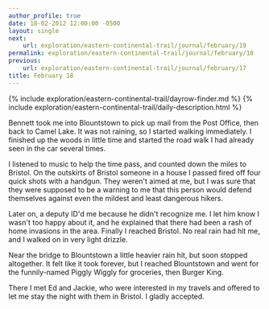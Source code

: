```yaml
---
author_profile: true
date: 18-02-2012 12:00:00 -0500
layout: single
next:
    url: exploration/eastern-continental-trail/journal/february/19
permalink: exploration/eastern-continental-trail/journal/february/18
previous:
    url: exploration/eastern-continental-trail/journal/february/17
title: February 18
---
```

{% include exploration/eastern-continental-trail/dayrow-finder.md %}
{% include exploration/eastern-continental-trail/daily-description.html %}

Bennett took me into Blountstown to pick up mail from the Post Office, then back to Camel Lake. It was not raining, so I started walking immediately. I finished up the woods in little time and started the road walk I had already seen in the car several times.

I listened to music to help the time pass, and counted down the miles to Bristol. On the outskirts of Bristol someone in a house I passed fired off four quick shots with a handgun. They weren't aimed at me, but I was sure that they were supposed to be a warning to me that this person would defend themselves against even the mildest and least dangerous hikers.

Later on, a deputy ID'd me because he didn't recognize me. I let him know I wasn't too happy about it, and he explained that there had been a rash of home invasions in the area. Finally I reached Bristol. No real rain had hit me, and I walked on in very light drizzle.

Near the bridge to Blountstown a little heavier rain hit, but soon stopped altogether. It felt like it took forever, but I reached Blountstown and went for the funnily-named Piggly Wiggly for groceries, then Burger King.

There I met Ed and Jackie, who were interested in my travels and offered to let me stay the night with them in Bristol. I gladly accepted.